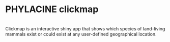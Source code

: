 PHYLACINE clickmap
=================================================================================
<br>
Clickmap is an interactive shiny app that shows which species of land-living mammals exist 
or could exist at any user-defined geographical location.

